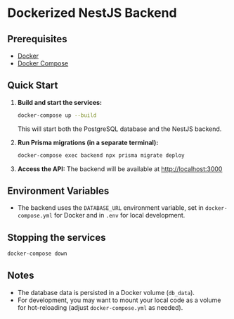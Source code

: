 # Dockerized NestJS Backend

## Prerequisites

- [Docker](https://www.docker.com/get-started)
- [Docker Compose](https://docs.docker.com/compose/)

## Quick Start

1. **Build and start the services:**

   ```sh
   docker-compose up --build
   ```

   This will start both the PostgreSQL database and the NestJS backend.

2. **Run Prisma migrations (in a separate terminal):**

   ```sh
   docker-compose exec backend npx prisma migrate deploy
   ```

3. **Access the API:**
   The backend will be available at [http://localhost:3000](http://localhost:3000)

## Environment Variables

- The backend uses the `DATABASE_URL` environment variable, set in `docker-compose.yml` for Docker and in `.env` for local development.

## Stopping the services

```sh
docker-compose down
```

## Notes

- The database data is persisted in a Docker volume (`db_data`).
- For development, you may want to mount your local code as a volume for hot-reloading (adjust `docker-compose.yml` as needed).
